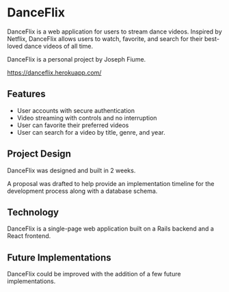 # DanceFlix

DanceFlix is a web application for users to stream dance videos. Inspired by Netflix, DanceFlix allows users to watch, favorite,  and search for their best-loved dance videos of all time.

DanceFlix is a personal project by Joseph Fiume.

https://danceflix.herokuapp.com/

## Features

- User accounts with secure authentication
- Video streaming with controls and no interruption
- User can favorite their preferred videos
- User can search for a video by title, genre, and year.


## Project Design

DanceFlix was designed and built in 2 weeks.

A proposal was drafted to help provide an implementation timeline for the development process along with a database schema.

## Technology

DanceFlix is a single-page web application built on a Rails backend and a React frontend.

## Future Implementations

DanceFlix could be improved with the addition of a few future implementations.
